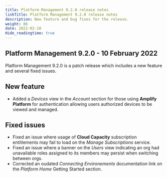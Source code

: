 ```yaml
---
title: Platform Management 9.2.0 release notes
linkTitle: Platform Management 9.2.0 release notes
description: New feature and bug fixes for the release.
weight: 86
date: 2022-02-10
Hide_readingtime: true
---
```


## Platform Management 9.2.0 - 10 February 2022

Platform Management 9.2.0 is a patch release which includes a new feature and several fixed issues.

## New feature

* Added a _Devices_ view in the _Account_ section for those using **Amplify Platform** for authentication allowing users authorized devices to be viewed and managed.

## Fixed issues

* Fixed an issue where usage of **Cloud Capacity** subscription entitlements may fail to load on the _Manage Subscriptions_ service.
* Fixed an issue where a banner on the _Users_ view indicating an org had unavailable roles assigned to its members may persist when switching between orgs.
* Corrected an oudated _Connecting Environements_ documentation link on the _Platform Home_ Getting Started section.